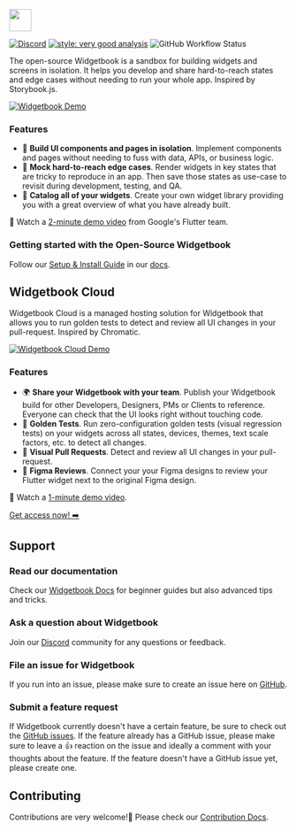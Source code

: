 <img height=40 src="https://raw.githubusercontent.com/widgetbook/widgetbook/2107e1afe2217e8ecde56c6ade1fd3706c3e6570/docs/assets/WidgetbookLogo.svg">

[![Discord](https://img.shields.io/discord/879618555560218625?color=blue&style=flat-square&logo=discord)](https://discord.com/invite/zT4AMStAJA)
[![style: very good analysis](https://img.shields.io/badge/style-very_good_analysis-B22C89.svg?style=flat-square)](https://pub.dev/packages/very_good_analysis) 
![GitHub Workflow Status](https://img.shields.io/github/actions/workflow/status/widgetbook/widgetbook/widgetbook.yaml?branch=main)

The open-source Widgetbook is a sandbox for building widgets and screens in isolation. It helps you develop and share hard-to-reach states and edge cases without needing to run your whole app. Inspired by Storybook.js.

[![Widgetbook Demo](https://github.com/widgetbook/widgetbook/blob/docs/landing-page/docs/assets/screenshots/widgetbook_with_code.jpeg?raw=true)](https://demo.widgetbook.io/)

### Features
- 🧱 **Build UI components and pages in isolation**. Implement components and pages without needing to fuss with data, APIs, or business logic.
- 👀 **Mock hard-to-reach edge cases**. Render widgets in key states that are tricky to reproduce in an app. Then save those states as use-case to revisit during development, testing, and QA.
- 📙 **Catalog all of your widgets**. Create your own widget library providing you with a great overview of what you have already built.

🎥 Watch a [2-minute demo video](https://youtu.be/sGRetvJ-zZI) from Google's Flutter team.

### Getting started with the Open-Source Widgetbook
Follow our [Setup & Install Guide](https://docs.widgetbook.io/quick-start) in our [docs](https://docs.widgetbook.io).

## Widgetbook Cloud

Widgetbook Cloud is a managed hosting solution for Widgetbook that allows you to run golden tests to detect and review all UI changes in your pull-request. Inspired by Chromatic.

[![Widgetbook Cloud Demo](https://github.com/widgetbook/widgetbook/blob/docs/landing-page/docs/assets/screenshots/WidgetbookCloud.png?raw=true)](https://youtu.be/l3tj9VvkjLs)

### Features
- 🌍 **Share your Widgetbook with your team**. Publish your Widgetbook build for other Developers, Designers, PMs or Clients to reference. Everyone can check that the UI looks right without touching code.
- 🏅 **Golden Tests**. Run zero-configuration golden tests (visual regression tests) on your widgets across all states, devices, themes, text scale factors, etc. to detect all changes.
- 🧪 **Visual Pull Requests**. Detect and review all UI changes in your pull-request.
- 🎨 **Figma Reviews**. Connect your your Figma designs to review your Flutter widget next to the original Figma design.

🎥 Watch a [1-minute demo video](https://youtu.be/l3tj9VvkjLs).

[Get access now! ➡️](https://app.widgetbook.io/sign-up)

## Support

### Read our documentation
Check our [Widgetbook Docs](https://docs.widgetbook.io/) for beginner guides but also advanced tips and tricks.

### Ask a question about Widgetbook
Join our [Discord](https://discord.com/invite/zT4AMStAJA) community for any questions or feedback.

### File an issue for Widgetbook
If you run into an issue, please make sure to create an issue here on [GitHub](https://github.com/widgetbook/widgetbook/issues).

### Submit a feature request
If Widgetbook currently doesn't have a certain feature, be sure to check out the [GitHub issues](https://github.com/widgetbook/widgetbook/issues). If the feature already has a GitHub issue, please make sure to leave a 👍 reaction on the issue and ideally a comment with your thoughts about the feature. If the feature doesn't have a GitHub issue yet, please create one.

## Contributing
Contributions are very welcome!💙 Please check our [Contribution Docs](https://docs.widgetbook.io/contribution).
